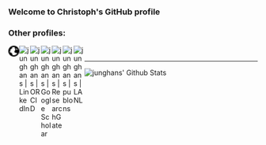 ### Welcome to Christoph's GitHub profile

### Other profiles:

[<img align="left" alt="compphys.de" width="22px" src="https://raw.githubusercontent.com/iconic/open-iconic/master/svg/globe.svg" />][website]
[<img align="left" alt="junghans | LinkedIn" width="22px" src="https://cdn.jsdelivr.net/npm/simple-icons@v3/icons/linkedin.svg" />](https://www.linkedin.com/in/christophjunghans/)
[<img align="left" alt="junghans | ORCID" width="22px" src="https://cdn.jsdelivr.net/npm/simple-icons@v3/icons/orcid.svg" />](https://orcid.org/0000-0003-0925-1458)
[<img align="left" alt="junghans | Google Scholar" width="22px" src="https://cdn.jsdelivr.net/npm/simple-icons@v3/icons/googlescholar.svg" />](https://scholar.google.com/citations?user=nwPxp24AAAAJ&pagesize=100)
[<img align="left" alt="junghans | ResearchGate" width="22px" src="https://cdn.jsdelivr.net/npm/simple-icons@v3/icons/researchgate.svg" />](https://www.researchgate.net/profile/Christoph_Junghans)
[<img align="left" alt="junghans | publons" width="22px" src="https://cdn.jsdelivr.net/npm/simple-icons@v3/icons/publons.svg" />](https://publons.com/researcher/G-4238-2010/)
[<img align="left" alt="junghans | LANL" width="22px" src="https://lanl.gov/favicon.ico" />](https://www.lanl.gov/junghans)

<br />


---

<img align="left" alt="junghans' Github Stats" src="https://github-readme-stats.vercel.app/api?username=junghans&show_icons=true&hide_border=true" />

[website]: https://www.compphys.de
